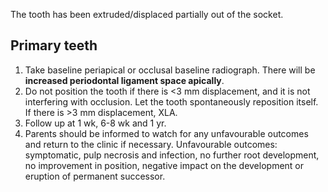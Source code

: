 The tooth has been extruded/displaced partially out of the socket.

## Primary teeth
1. Take baseline periapical or occlusal baseline radiograph. There will be **increased periodontal ligament space apically**.
2. Do not position the tooth if there is <3 mm displacement, and it is not interfering with occlusion. Let the tooth spontaneously reposition itself. If there is >3 mm displacement, XLA.
3. Follow up at 1 wk, 6-8 wk and 1 yr.
4. Parents should be informed to watch for any unfavourable outcomes and return to the clinic if necessary.
	Unfavourable outcomes: symptomatic, pulp necrosis and infection, no further root development, no improvement in position, negative impact on the development or eruption of permanent successor.